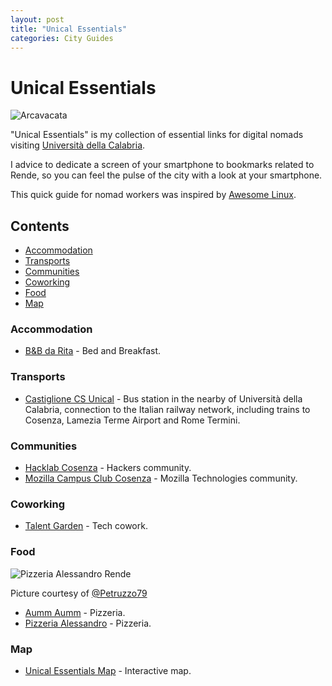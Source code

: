 ```yaml
---
layout: post
title: "Unical Essentials"
categories: City Guides
---
```



# Unical Essentials

![Arcavacata](https://raw.githubusercontent.com/marcofromsicily/blog/master/images/arcavacata.jpg)

"Unical Essentials" is my collection of essential links for digital nomads visiting [Università della Calabria](http://www.unical.it/).

I advice to dedicate a screen of your smartphone to bookmarks related to Rende, so you can feel the pulse of the city with a look at your smartphone.

This quick guide for nomad workers was inspired by [Awesome Linux](https://github.com/madbob/awesome-linux-dev).

## Contents

* [Accommodation](#accommodation)
* [Transports](#transports)
* [Communities](#communities)
* [Coworking](#coworking)
* [Food](#Food)
* [Map](#Map)

### Accommodation

* [B&B da Rita](https://www.tripadvisor.it/Hotel_Review-g644242-d8126563-Reviews-B_B_da_Rita-Rende_Province_of_Cosenza_Calabria.html) - Bed and Breakfast.

### Transports

* [Castiglione CS Unical](http://www.trenitalia.com/) - Bus station in the nearby of Università della Calabria, connection to the Italian railway network, including trains to Cosenza, Lamezia Terme Airport and Rome Termini.

### Communities

* [Hacklab Cosenza](https://hlcs.it/) - Hackers community.
* [Mozilla Campus Club Cosenza](https://www.facebook.com/MozillaCCC/) - Mozilla Technologies community.

### Coworking

* [Talent Garden](https://cosenza.talentgarden.org/) - Tech cowork.

### Food

![Pizzeria Alessandro Rende](https://raw.githubusercontent.com/marcofromsicily/blog/master/images/pizzeria-alessandro-rende.jpg)

Picture courtesy of [@Petruzzo79](https://twitter.com/Petruzzo79)

* [Aumm Aumm](https://www.facebook.com/AummAummPizzeria/) - Pizzeria.
* [Pizzeria Alessandro](https://www.tripadvisor.it/Restaurant_Review-g7849578-d4794297-Reviews-Pizzeria_Alessandro-Arcavacata_Rende_Province_of_Cosenza_Calabria.html) - Pizzeria.

### Map

* [Unical Essentials Map](https://umap.openstreetmap.fr/it/map/unical-essentials_112941#16/39.3574/16.2324) - Interactive map.
